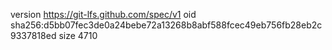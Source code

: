 version https://git-lfs.github.com/spec/v1
oid sha256:d5bb07fec3de0a24bebe72a13268b8abf588fcec49eb756fb28eb2c9337818ed
size 4710
